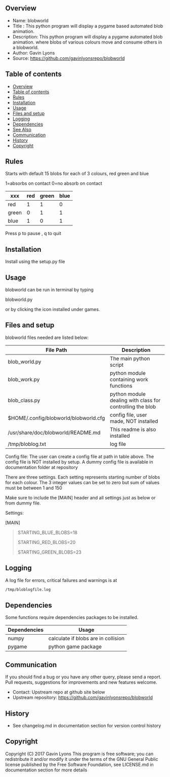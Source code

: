 Overview
--------------------------------------------
* Name: blobworld
* Title : This python program will display a pygame based automated blob animation.
* Description: This python program will display a pygame automated blob animation.
where blobs of various colours move and consume others in a blobworld.
* Author: Gavin Lyons
* Source: https://github.com/gavinlyonsrepo/blobworld


Table of contents
---------------------------

  * [Overview](#overview)
  * [Table of contents](#table-of-contents)
  * [Rules](#Rules)
  * [Installation](#installation)
  * [Usage](#usage)
  * [Files and setup](#files-and-setup)
  * [Logging](#logging)
  * [Dependencies](#dependencies)
  * [See Also](#see-also)
  * [Communication](#communication)
  * [History](#history)
  * [Copyright](#copyright)

Rules
--------------
Starts with default 15 blobs for each of 3 colours, red green and blue

1=absorbs on contact 0=no absorb on contact

| xxx   | red | green | blue |
| ---   | --- | ----  | ---- |
| red   | 1   | 1     | 0    |
| green | 0   | 1     | 1    |
| blue  | 1   | 0     | 1    |

Press p to pause , q to quit

Installation
---------------------
Install using the setup.py file

Usage
----------------
blobworld can be run in terminal by typing 

blobworld.py


or by clicking the icon installed under games.

Files and setup
-------------------------
blobworld files needed are listed below:

| File Path | Description |
| ------ | ------ |
| blob_world.py | The main python script |
| blob_work.py| python module containing work functions |
| blob_class.py | python module dealing with class for controlling the blob |
| $HOME/.config/blobworld/blobworld.cfg | config file, user made, NOT installed |
| /usr/share/doc/blobworld/README.md | This readme is also installed |
| /tmp/bloblog.txt | log file |

Config file: The user can create a config file at path in table above.
The config file is NOT installed by setup. 
A dummy config file is available in documentation folder at repository

There are three settings. 
Each setting represents starting number of blobs for each colour.
The 3 integer values can be set to zero but sum of values must be between 
1 and 150 


Make sure to include the [MAIN] header and all settings just as below or from dummy file.

Settings:

[MAIN]
>
>STARTING_BLUE_BLOBS=18
>
>STARTING_RED_BLOBS=20
>
>STARTING_GREEN_BLOBS=23
>


Logging
-----------------
A log file for errors, critical failures and warnings is at 

```sh
/tmp/bloblogfile.log
```

Dependencies
-----------------
Some functions require dependencies packages to be installed.

| Dependencies| Usage |
| ------ | ------ |
| numpy |  calculate if blobs are in collision |
| pygame| python game package |


Communication
-----------
If you should find a bug or you have any other query, 
please send a report.
Pull requests, suggestions for improvements
and new features welcome.
* Contact: Upstream repo at github site below 
* Upstream repository: https://github.com/gavinlyonsrepo/blobworld


History
------------------
* See changelog.md in documentation section for version control history


Copyright
---------
Copyright (C) 2017 Gavin Lyons 
This program is free software; you can redistribute it and/or modify
it under the terms of the GNU General Public license published by
the Free Software Foundation, see LICENSE.md in documentation section 
for more details

